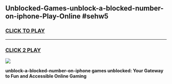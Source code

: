 
## Unblocked-Games-unblock-a-blocked-number-on-iphone-Play-Online #sehw5
<h3>
<a href="https://news.freeplayer.one?title=unblock-a-blocked-number-on-iphone&ref=3">CLICK TO PLAY</a></h3>
<hr>

<h3>
<a href="https://news.freeplayer.one?title=unblock-a-blocked-number-on-iphone&ref=3">CLICK 2 PLAY</a>
  
</h3>

<a href="https://news.freeplayer.one?title=unblock-a-blocked-number-on-iphone&ref=3"><img src="https://clearcache.store/games.png"></a>


**unblock-a-blocked-number-on-iphone games unblocked: Your Gateway to Fun and Accessible Online Gaming**
